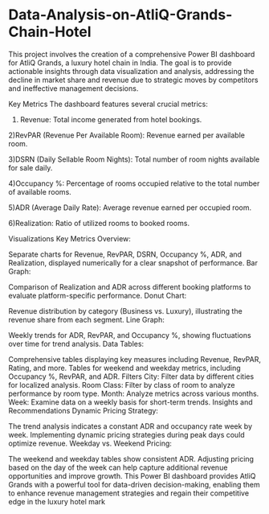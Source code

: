 # Data-Analysis-on-AtliQ-Grands-Chain-Hotel
This project involves the creation of a comprehensive Power BI dashboard for AtliQ Grands, a luxury hotel chain in India. The goal is to provide actionable insights through data visualization and analysis, addressing the decline in market share and revenue due to strategic moves by competitors and ineffective management decisions.

Key Metrics
The dashboard features several crucial metrics:

1) Revenue: Total income generated from hotel bookings.
 
2)RevPAR (Revenue Per Available Room): Revenue earned per available room.

3)DSRN (Daily Sellable Room Nights): Total number of room nights available for sale daily.

4)Occupancy %: Percentage of rooms occupied relative to the total number of available rooms.

5)ADR (Average Daily Rate): Average revenue earned per occupied room.

6)Realization: Ratio of utilized rooms to booked rooms.


Visualizations
Key Metrics Overview:

Separate charts for Revenue, RevPAR, DSRN, Occupancy %, ADR, and Realization, displayed numerically for a clear snapshot of performance.
Bar Graph:

Comparison of Realization and ADR across different booking platforms to evaluate platform-specific performance.
Donut Chart:

Revenue distribution by category (Business vs. Luxury), illustrating the revenue share from each segment.
Line Graph:

Weekly trends for ADR, RevPAR, and Occupancy %, showing fluctuations over time for trend analysis.
Data Tables:

Comprehensive tables displaying key measures including Revenue, RevPAR, Rating, and more.
Tables for weekend and weekday metrics, including Occupancy %, RevPAR, and ADR.
Filters
City: Filter data by different cities for localized analysis.
Room Class: Filter by class of room to analyze performance by room type.
Month: Analyze metrics across various months.
Week: Examine data on a weekly basis for short-term trends.
Insights and Recommendations
Dynamic Pricing Strategy:

The trend analysis indicates a constant ADR and occupancy rate week by week. Implementing dynamic pricing strategies during peak days could optimize revenue.
Weekday vs. Weekend Pricing:

The weekend and weekday tables show consistent ADR. Adjusting pricing based on the day of the week can help capture additional revenue opportunities and improve growth.
This Power BI dashboard provides AtliQ Grands with a powerful tool for data-driven decision-making, enabling them to enhance revenue management strategies and regain their competitive edge in the luxury hotel mark
